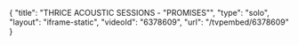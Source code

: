 {
    "title": "THRICE ACOUSTIC SESSIONS - \"PROMISES\"",
    "type": "solo",
    "layout": "iframe-static",
    "videoId": "6378609",
    "url": "\/tvpembed\/6378609"
}